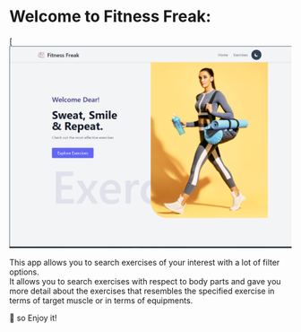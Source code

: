 # Welcome to Fitness Freak:

[![Thumbnail](./public/website-thumbnail.png)

This app allows you to search exercises of your interest with a lot of filter options. <br />
It allows you to search exercises with respect to body parts and gave you more detail about the exercises that resembles the specified exercise in terms of target muscle or in terms of equipments.

🎉 so Enjoy it! <br />
